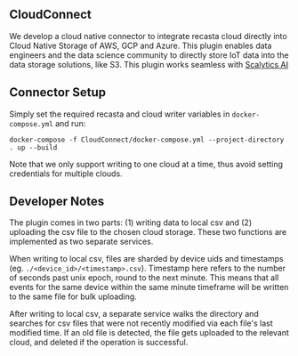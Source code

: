 ## CloudConnect
We develop a cloud native connector to integrate recasta cloud directly into Cloud Native Storage of AWS, GCP and Azure. This plugin enables data engineers and the data science community to directly store IoT data into the data storage solutions, like S3. This plugin works seamless with [Scalytics AI](https://scalytics.io)

## Connector Setup

Simply set the required recasta and cloud writer variables in `docker-compose.yml` and run:

```
docker-compose -f CloudConnect/docker-compose.yml --project-directory . up --build
```

Note that we only support writing to one cloud at a time, thus avoid setting credentials for multiple clouds.

## Developer Notes

The plugin comes in two parts: (1) writing data to local csv and (2) uploading the csv file to the chosen cloud storage. These two functions are implemented as two separate services.

When writing to local csv, files are sharded by device uids and timestamps (eg. `./<device_id>/<timestamp>.csv`). Timestamp here refers to the number of seconds past unix epoch, round to the next minute. This means that all events for the same device within the same minute timeframe will be written to the same file for bulk uploading.

After writing to local csv, a separate service walks the directory and searches for csv files that were not recently modified via each file's last modified time. If an old file is detected, the file gets uploaded to the relevant cloud, and deleted if the operation is successful.
